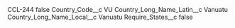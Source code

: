 <?xml version="1.0" encoding="UTF-8"?>
<CustomMetadata xmlns="http://soap.sforce.com/2006/04/metadata" xmlns:xsi="http://www.w3.org/2001/XMLSchema-instance" xmlns:xsd="http://www.w3.org/2001/XMLSchema">
    <label>CCL-244</label>
    <protected>false</protected>
    <values>
        <field>Country_Code__c</field>
        <value xsi:type="xsd:string">VU</value>
    </values>
    <values>
        <field>Country_Long_Name_Latin__c</field>
        <value xsi:type="xsd:string">Vanuatu</value>
    </values>
    <values>
        <field>Country_Long_Name_Local__c</field>
        <value xsi:type="xsd:string">Vanuatu</value>
    </values>
    <values>
        <field>Require_States__c</field>
        <value xsi:type="xsd:boolean">false</value>
    </values>
</CustomMetadata>
